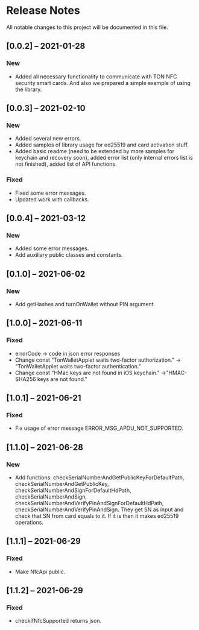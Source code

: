 # Release Notes

All notable changes to this project will be documented in this file.

## [0.0.2] – 2021-01-28

### New

- Added all necessary functionality to communicate with TON NFC security smart cards. And also we prepared a simple example of using the library.

## [0.0.3] – 2021-02-10

### New

- Added several new errors.
- Added samples of library usage for ed25519 and card activation stuff.
- Added basic readme (need to be extended by more samples for keychain and recovery soon), added error list (only internal errors list is not finished), added list of API functions.

### Fixed

- Fixed some error messages.
- Updated work with callbacks.

## [0.0.4] – 2021-03-12

### New

- Added some error messages.
- Add auxiliary public classes and constants.

## [0.1.0] – 2021-06-02

### New

- Add getHashes and turnOnWallet without PIN argument.


## [1.0.0] – 2021-06-11

### Fixed

- errorCode -> code in json error responses
- Change const "TonWalletApplet waits two-factor authorization." -> "TonWalletApplet waits two-factor authentication."
- Change const "HMac keys are not found in iOS keychain." ->"HMAC-SHA256 keys are not found."

## [1.0.1] – 2021-06-21

### Fixed

- Fix usage of error message ERROR_MSG_APDU_NOT_SUPPORTED.

## [1.1.0] – 2021-06-28

### New

- Add functions: checkSerialNumberAndGetPublicKeyForDefaultPath, checkSerialNumberAndGetPublicKey, checkSerialNumberAndSignForDefaultHdPath, checkSerialNumberAndSign, checkSerialNumberAndVerifyPinAndSignForDefaultHdPath, checkSerialNumberAndVerifyPinAndSign. They get SN as input and check that SN from card equals to it. If it is then it makes ed25519 operations.

## [1.1.1] – 2021-06-29

### Fixed

- Make NfcApi public.

## [1.1.2] – 2021-06-29

### Fixed

- checkIfNfcSupported returns json.
